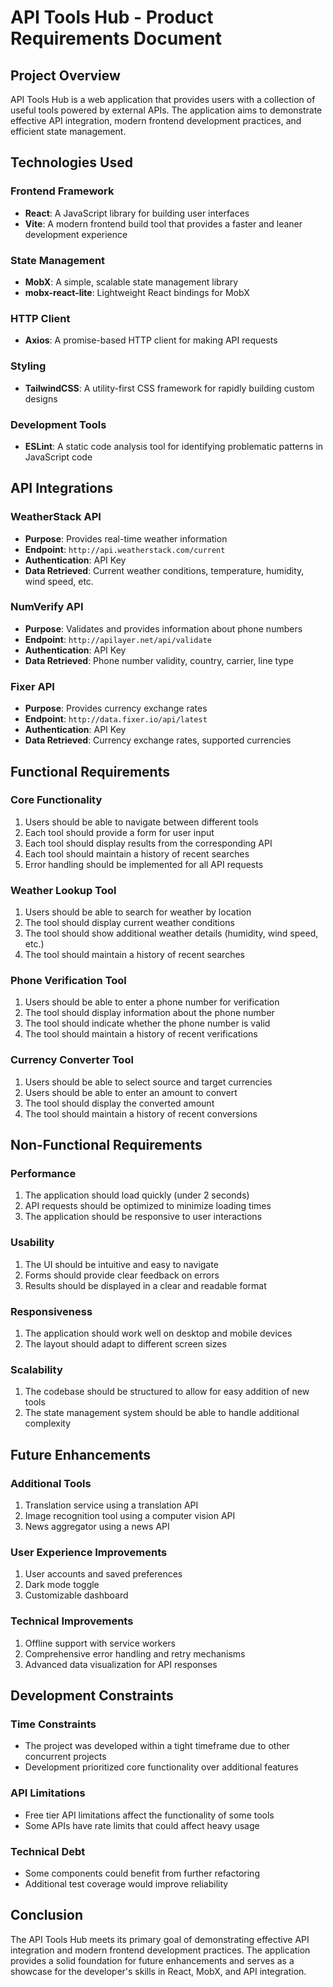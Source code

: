 # API Tools Hub - Product Requirements Document

## Project Overview

API Tools Hub is a web application that provides users with a collection of useful tools powered by external APIs. The application aims to demonstrate effective API integration, modern frontend development practices, and efficient state management.

## Technologies Used

### Frontend Framework
- **React**: A JavaScript library for building user interfaces
- **Vite**: A modern frontend build tool that provides a faster and leaner development experience

### State Management
- **MobX**: A simple, scalable state management library
- **mobx-react-lite**: Lightweight React bindings for MobX

### HTTP Client
- **Axios**: A promise-based HTTP client for making API requests

### Styling
- **TailwindCSS**: A utility-first CSS framework for rapidly building custom designs

### Development Tools
- **ESLint**: A static code analysis tool for identifying problematic patterns in JavaScript code

## API Integrations

### WeatherStack API
- **Purpose**: Provides real-time weather information
- **Endpoint**: `http://api.weatherstack.com/current`
- **Authentication**: API Key
- **Data Retrieved**: Current weather conditions, temperature, humidity, wind speed, etc.

### NumVerify API
- **Purpose**: Validates and provides information about phone numbers
- **Endpoint**: `http://apilayer.net/api/validate`
- **Authentication**: API Key
- **Data Retrieved**: Phone number validity, country, carrier, line type

### Fixer API
- **Purpose**: Provides currency exchange rates
- **Endpoint**: `http://data.fixer.io/api/latest`
- **Authentication**: API Key
- **Data Retrieved**: Currency exchange rates, supported currencies

## Functional Requirements

### Core Functionality
1. Users should be able to navigate between different tools
2. Each tool should provide a form for user input
3. Each tool should display results from the corresponding API
4. Each tool should maintain a history of recent searches
5. Error handling should be implemented for all API requests

### Weather Lookup Tool
1. Users should be able to search for weather by location
2. The tool should display current weather conditions
3. The tool should show additional weather details (humidity, wind speed, etc.)
4. The tool should maintain a history of recent searches

### Phone Verification Tool
1. Users should be able to enter a phone number for verification
2. The tool should display information about the phone number
3. The tool should indicate whether the phone number is valid
4. The tool should maintain a history of recent verifications

### Currency Converter Tool
1. Users should be able to select source and target currencies
2. Users should be able to enter an amount to convert
3. The tool should display the converted amount
4. The tool should maintain a history of recent conversions

## Non-Functional Requirements

### Performance
1. The application should load quickly (under 2 seconds)
2. API requests should be optimized to minimize loading times
3. The application should be responsive to user interactions

### Usability
1. The UI should be intuitive and easy to navigate
2. Forms should provide clear feedback on errors
3. Results should be displayed in a clear and readable format

### Responsiveness
1. The application should work well on desktop and mobile devices
2. The layout should adapt to different screen sizes

### Scalability
1. The codebase should be structured to allow for easy addition of new tools
2. The state management system should be able to handle additional complexity

## Future Enhancements

### Additional Tools
1. Translation service using a translation API
2. Image recognition tool using a computer vision API
3. News aggregator using a news API

### User Experience Improvements
1. User accounts and saved preferences
2. Dark mode toggle
3. Customizable dashboard

### Technical Improvements
1. Offline support with service workers
2. Comprehensive error handling and retry mechanisms
3. Advanced data visualization for API responses

## Development Constraints

### Time Constraints
- The project was developed within a tight timeframe due to other concurrent projects
- Development prioritized core functionality over additional features

### API Limitations
- Free tier API limitations affect the functionality of some tools
- Some APIs have rate limits that could affect heavy usage

### Technical Debt
- Some components could benefit from further refactoring
- Additional test coverage would improve reliability

## Conclusion

The API Tools Hub meets its primary goal of demonstrating effective API integration and modern frontend development practices. The application provides a solid foundation for future enhancements and serves as a showcase for the developer's skills in React, MobX, and API integration.
